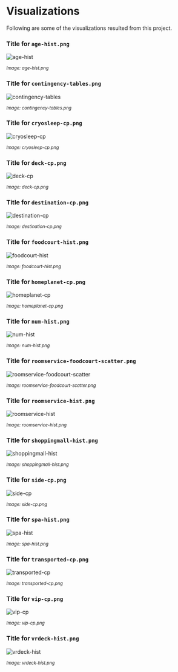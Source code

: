 # Visualizations
Following are some of the visualizations resulted from this project.
### Title for `age-hist.png`
![age-hist](images/age-hist.png)

<small><i>Image: age-hist.png</i></small>
<br/>
### Title for `contingency-tables.png`
![contingency-tables](images/contingency-tables.png)

<small><i>Image: contingency-tables.png</i></small>
<br/>
### Title for `cryosleep-cp.png`
![cryosleep-cp](images/cryosleep-cp.png)

<small><i>Image: cryosleep-cp.png</i></small>
<br/>
### Title for `deck-cp.png`
![deck-cp](images/deck-cp.png)

<small><i>Image: deck-cp.png</i></small>
<br/>
### Title for `destination-cp.png`
![destination-cp](images/destination-cp.png)

<small><i>Image: destination-cp.png</i></small>
<br/>
### Title for `foodcourt-hist.png`
![foodcourt-hist](images/foodcourt-hist.png)

<small><i>Image: foodcourt-hist.png</i></small>
<br/>
### Title for `homeplanet-cp.png`
![homeplanet-cp](images/homeplanet-cp.png)

<small><i>Image: homeplanet-cp.png</i></small>
<br/>
### Title for `num-hist.png`
![num-hist](images/num-hist.png)

<small><i>Image: num-hist.png</i></small>
<br/>
### Title for `roomservice-foodcourt-scatter.png`
![roomservice-foodcourt-scatter](images/roomservice-foodcourt-scatter.png)

<small><i>Image: roomservice-foodcourt-scatter.png</i></small>
<br/>
### Title for `roomservice-hist.png`
![roomservice-hist](images/roomservice-hist.png)

<small><i>Image: roomservice-hist.png</i></small>
<br/>
### Title for `shoppingmall-hist.png`
![shoppingmall-hist](images/shoppingmall-hist.png)

<small><i>Image: shoppingmall-hist.png</i></small>
<br/>
### Title for `side-cp.png`
![side-cp](images/side-cp.png)

<small><i>Image: side-cp.png</i></small>
<br/>
### Title for `spa-hist.png`
![spa-hist](images/spa-hist.png)

<small><i>Image: spa-hist.png</i></small>
<br/>
### Title for `transported-cp.png`
![transported-cp](images/transported-cp.png)

<small><i>Image: transported-cp.png</i></small>
<br/>
### Title for `vip-cp.png`
![vip-cp](images/vip-cp.png)

<small><i>Image: vip-cp.png</i></small>
<br/>
### Title for `vrdeck-hist.png`
![vrdeck-hist](images/vrdeck-hist.png)

<small><i>Image: vrdeck-hist.png</i></small>
<br/>